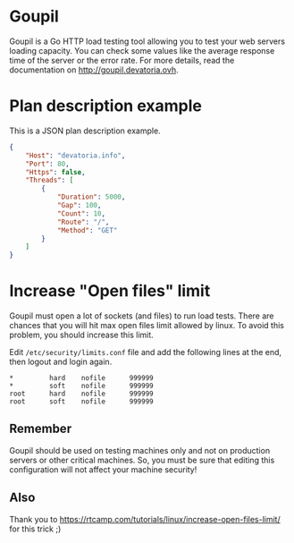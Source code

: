 # Goupil
Goupil is a Go HTTP load testing tool allowing you to test your web servers loading capacity. You can check some values like the average response time of the server or the error rate. For more details, read the documentation on http://goupil.devatoria.ovh.

# Plan description example
This is a JSON plan description example.

```json
{
	"Host": "devatoria.info",
	"Port": 80,
	"Https": false,
	"Threads": [
		{
			"Duration": 5000,
			"Gap": 100,
			"Count": 10,
			"Route": "/",
			"Method": "GET"
		}
	]
}
```

# Increase "Open files" limit
Goupil must open a lot of sockets (and files) to run load tests. There are chances that you will hit max open files limit allowed by linux. To avoid this problem, you should increase this limit.

Edit `/etc/security/limits.conf` file and add the following lines at the end, then logout and login again.

```
*         hard    nofile      999999
*         soft    nofile      999999
root      hard    nofile      999999
root      soft    nofile      999999
```

## Remember
Goupil should be used on testing machines only and not on production servers or other critical machines. So, you must be sure that editing this configuration will not affect your machine security!

## Also
Thank you to https://rtcamp.com/tutorials/linux/increase-open-files-limit/ for this trick ;)
